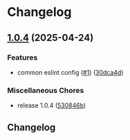 # Changelog

## [1.0.4](https://github.com/c0debrew/eslint-config-c0debrew/compare/v1.0.0...v1.0.4) (2025-04-24)


### Features

* common eslint config ([#1](https://github.com/c0debrew/eslint-config-c0debrew/issues/1)) ([30dca4d](https://github.com/c0debrew/eslint-config-c0debrew/commit/30dca4d6ead230e4a7e0b5181e3b0c2b19b6bab6))


### Miscellaneous Chores

* release 1.0.4 ([530846b](https://github.com/c0debrew/eslint-config-c0debrew/commit/530846bc5d5efbbf574e019aafda5a0ffed13cc1))

## Changelog
